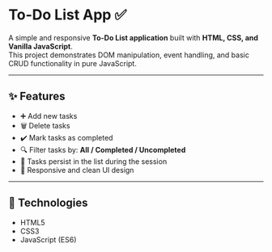 # To-Do List App ✅

A simple and responsive **To-Do List application** built with **HTML, CSS, and Vanilla JavaScript**.  
This project demonstrates DOM manipulation, event handling, and basic CRUD functionality in pure JavaScript.

---

## ✨ Features
- ➕ Add new tasks  
- 🗑️ Delete tasks  
- ✔️ Mark tasks as completed  
- 🔍 Filter tasks by: **All / Completed / Uncompleted**  
- 💾 Tasks persist in the list during the session  
- 📱 Responsive and clean UI design  

---

## 🧱 Technologies
- HTML5  
- CSS3  
- JavaScript (ES6)
